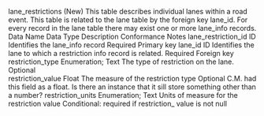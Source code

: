 lane_restrictions (New)
This table describes individual lanes within a road event.
This table is related to the lane table by the foreign key lane_id. For every record in the lane table there may exist one or more lane_info records.
Data Name	Data Type	Description	Conformance	Notes
lane_restriction_id	ID	Identifies the lane_info record	Required	Primary key
lane_id	ID	Identifies the lane to which a restriction info record is related.	Required	Foreign key
restriction_type	Enumeration;
Text	The type of restriction on the lane.	Optional	
restriction_value	Float	The measure of the restriction type	Optional	C.M. had this field as a float.  Is there an instance that it sill store something other than a number?
restriction_units	Enumeration;
Text	Units of measure for the restriction value	Conditional: required if  restriction_
value is not null	
